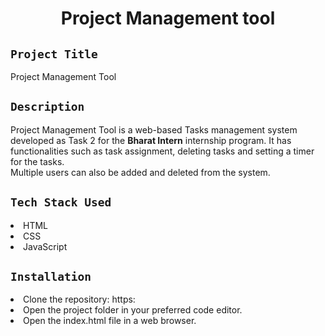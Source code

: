 <h1 align="center">
  <a href="# Project Management Tool"></a>
  Project Management tool
</h1>

## `Project Title`
Project Management Tool

## `Description`
Project Management Tool is a web-based Tasks management system developed as Task 2 for the **Bharat Intern** internship program. It has functionalities such as task assignment, deleting tasks and setting a timer for the tasks.
<br>
Multiple users can also be added and deleted from the system.
<br>
## `Tech Stack Used`
<li>HTML</li>
<li>CSS</li>
<li>JavaScript</li>

## `Installation`
<li>Clone the repository: https: </li>
<li>Open the project folder in your preferred code editor.</li>
<li>Open the index.html file in a web browser.</li>
